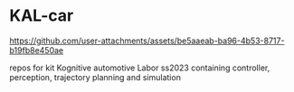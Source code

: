 # KAL-car




https://github.com/user-attachments/assets/be5aaeab-ba96-4b53-8717-b19fb8e450ae




repos for kit Kognitive automotive Labor ss2023
containing controller, perception, trajectory planning and simulation
